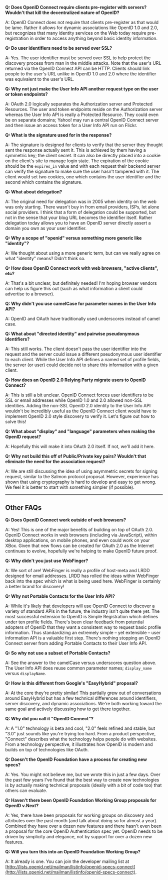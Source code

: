 <a name="tech_faqs"></a>
**Q: Does OpenID Connect require clients pre-register with servers? Wouldn't that kill the decentralized nature of OpenID?**

A: OpenID Connect does not require that clients pre-register as that would be lame. Rather it allows for dynamic associations like OpenID 1.0 and 2.0, but recognizes that many identity services on the Web today require pre-registration in order to access anything beyond basic identity information.

**Q: Do user identifiers need to be served over SSL?**

A: Yes. The user identifier must be served over SSL to help protect the discovery process from man in the middle attacks. Note that the user's URL returned via the OpenID Connect API can be HTTP. Clients should link people to the user's URL unlike in OpenID 1.0 and 2.0 where the identifier was equivalent to the user's URL.

**Q: Why not just make the User Info API another request type on the user or token endpoints?**

A: OAuth 2.0 logically separates the Authorization server and Protected Resources. The user and token endpoints reside on the Authorization server whereas the User Info API is really a Protected Resource. They could even be on separate domains; Yahoo! may run a central OpenID Connect server and then issue an access token for a User Info API run on Flickr.

**Q: What is the signature used for in the response?**

A: The signature is designed for clients to verify that the server they thought sent the response actually sent it. This is achieved by them having a symmetric key; the client secret. It can also be directly placed into a cookie on the client's site to manage login state. The expiration of the cookie should be the `expires_in` value and with each request their backend server can verify the signature to make sure the user hasn't tampered with it. The client would set two cookies, one which contains the user identifier and the second which contains the signature.

**Q: What about delegation?**

A: The original need for delegation was in 2005 when identity on the web was only starting. There wasn't buy in from email providers, ISPs, let alone social providers. I think that a form of delegation could be supported, but not in the sense that your blog URL becomes the identifier itself. Rather delegation today allows you to have an OpenID server directly assert a domain you own as your user identifier.

**Q: Why a scope of "openid" versus something more generic like "identity"?**

A: We thought about using a more generic term, but can we really agree on what "identity" means? Didn't think so.

**Q: How does OpenID Connect work with web browsers, "active clients", etc?**

A: That's a bit unclear, but definitely needed! I'm hoping browser vendors can help us figure this out (such as what information a client could advertise to a browser).

**Q: Why didn't you use camelCase for parameter names in the User Info API?**

A: OpenID and OAuth have traditionally used underscores instead of camel case.

**Q: What about "directed identity" and pairwise pseudonymous identifiers?**

A: This still works. The client doesn't pass the user identifier into the request and the server could issue a different pseudonymous user identifier to each client. While the User Info API defines a named set of profile fields, the server (or user) could decide not to share this information with a given client.

**Q: How does an OpenID 2.0 Relying Party migrate users to OpenID Connect?**

A: This is still a bit unclear. OpenID Connect forces user identifiers to be SSL or email addresses while OpenID 1.0 and 2.0 allowed non-SSL identities. Adding the non-SSL OpenID 2.0 identity to the User Info API wouldn't be incredibly useful as the OpenID Connect client would have to implement OpenID 2.0 style discovery to verify it. Let's figure out how to solve this!

**Q: What about "display" and "language" parameters when making the OpenID request?**

A: Hopefully this will make it into OAuth 2.0 itself. If not, we'll add it here.

**Q: Why not build this off of Public/Private key pairs? Wouldn't that eliminate the need for the association request?**

A: We are still discussing the idea of using asymmetric secrets for signing request, similar to the Salmon protocol proposal. However, experience has shown that using cryptography is hard to develop and easy to get wrong. We feel it is better to start with something simpler (if possible).

<a name="other_faqs"></a>

-----
Other FAQs
--
**Q: Does OpenID Connect work outside of web browsers?**

A: Yes! This is one of the major benefits of building on top of OAuth 2.0. OpenID Connect works in web browsers (including via JavaScript), within desktop applications, on mobile phones, and even could work on your XBox. Given that new flows can be created for OAuth 2.0 as the Internet continues to evolve, hopefully we're helping to make OpenID future proof.

**Q: Why didn't you just use WebFinger?**

A: We sort of are! WebFinger is really a profile of host-meta and LRDD designed for email addresses. LRDD has rolled the ideas within WebFinger back into the spec which is what is being used here. WebFinger is certainly a better brand for discovery!

**Q: Why not Portable Contacts for the User Info API?**

A: While it's likely that developers will use OpenID Connect to discover a variety of standard APIs in the future, the industry isn't quite there yet. The most successful extension to OpenID is Simple Registration which defines under ten profile fields. There's been clear feedback from potential adopters of OpenID that they want a consistent way to request basic profile information. Thus standardizing an extremely simple – yet extensible – user information API is a valuable first step. There's nothing stopping an OpenID Connect server from adding Portable Contacts to their User Info API.

**Q: So why not use a subset of Portable Contacts?**

A: See the answer to the camelCase versus underscores question above. The User Info API does reuse common parameter names; `display_name` versus `displayName`.

**Q: How is this different from Google's "EasyHybrid" proposal?**

A: At the core they're pretty similar! This partially grew out of conversations around EasyHybrid but has a few technical differences around identifiers, server discovery, and dynamic associations. We're both working toward the same goal and actively discussing how to get there together.

**Q: Why did you call it "OpenID Connect"?**

A: A "1.0" technology is beta and cool, "2.0" feels refined and stable, but "3.0" just sounds like you're trying too hard. From a product perspective, "Connect" describes what the technology helps people do with websites. From a technology perspective, it illustrates how OpenID is modern and builds on top of technologies like OAuth.

**Q: Doesn't the OpenID Foundation have a process for creating new specs?**

A: Yes. You might not believe me, but we wrote this in just a few days. Over the past few years I've found that the best way to create new technologies is by actually making technical proposals (ideally with a bit of code too) that others can evaluate.

**Q: Haven't there been OpenID Foundation Working Group proposals for OpenID v.Next?**

A: Yes, there have been proposals for working groups on discovery and attributes over the past month (and talk about doing so for almost a year). Combined they have over a dozen new features and there hasn't even been a proposal for the core OpenID Authentication spec yet. OpenID needs to be driven by simplicity and elegance, not by support for over a dozen new features.

**Q: Will you turn this into an OpenID Foundation Working Group?**

A: It already is one. You can join the developer mailing list at [http://lists.openid.net/mailman/listinfo/openid-specs-connect](http://lists.openid.net/mailman/listinfo/openid-specs-connect).